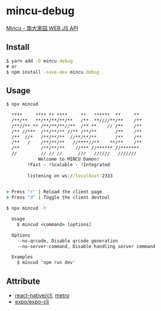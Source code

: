 # mincu-debug

[Mincu - 南大家园 WEB JS API](https://github.com/ncuhome/mincu)

## Install

```cmd
$ yarn add -D mincu-debug
# or
$ npm install -save-dev mincu-debug 
```

## Usage

```cmd
$ npx mincud

  ****     **** ** ****     **   ******  **     **
  /**/**   **/**/**/**/**   /**  **////**/**    /**
  /**//** ** /**/**/**//**  /** **    // /**    /**
  /** //***  /**/**/** //** /**/**       /**    /**
  /**  //*   /**/**/**  //**/**/**       /**    /**
  /**   /    /**/**/**   //****//**    **/**    /**
  /**        /**/**/**    //*** //****** //******* 
  //         // // //      ///   //////   ///////  
            Welcome to MINCU Damon!
        !Fast - !Scalable - !Integrated
  
        listening on ws://localhost:2333
  

> Press "r" | Reload the client page
> Press "d" | Toggle the client devtool
```

```cmd
$ npx mincud -h

  Usage
    $ mincud <command> [options]

  Options
    --no-qrcode, Disable qrcode generation
    --no-server-command, Disable handling server command

  Examples
    $ mincud 'npm run dev'
```

## Attribute

- [react-native/cli](https://github.com/react-native-community/cli), [metro](https://github.com/facebook/metro)
- [expo/expo-cli](https://github.com/expo/expo-cli)
